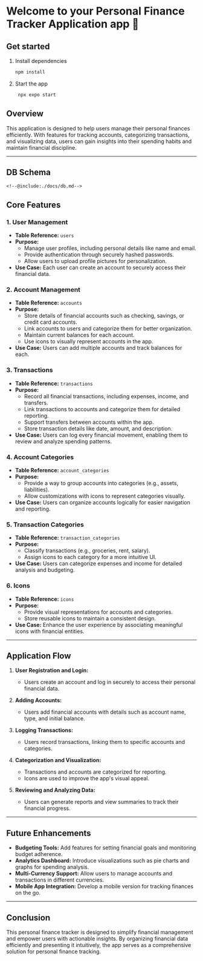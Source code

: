# Welcome to your Personal Finance Tracker Application app 👋

## Get started

1. Install dependencies

   ```bash
   npm install
   ```

2. Start the app

   ```bash
    npx expo start
   ```
  
  ## Overview
  This application is designed to help users manage their personal finances efficiently. With features for tracking accounts, categorizing transactions, and visualizing data, users can gain insights into their spending habits and maintain financial discipline.
  
  ---
  ## DB Schema
    <!--@include:./docs/db.md-->
  ## Core Features
  
  ### 1. User Management
  - **Table Reference:** `users`
  - **Purpose:**
    - Manage user profiles, including personal details like name and email.
    - Provide authentication through securely hashed passwords.
    - Allow users to upload profile pictures for personalization.
  - **Use Case:** Each user can create an account to securely access their financial data.
  
  ### 2. Account Management
  - **Table Reference:** `accounts`
  - **Purpose:**
    - Store details of financial accounts such as checking, savings, or credit card accounts.
    - Link accounts to users and categorize them for better organization.
    - Maintain current balances for each account.
    - Use icons to visually represent accounts in the app.
  - **Use Case:** Users can add multiple accounts and track balances for each.
  
  ### 3. Transactions
  - **Table Reference:** `transactions`
  - **Purpose:**
    - Record all financial transactions, including expenses, income, and transfers.
    - Link transactions to accounts and categorize them for detailed reporting.
    - Support transfers between accounts within the app.
    - Store transaction details like date, amount, and description.
  - **Use Case:** Users can log every financial movement, enabling them to review and analyze spending patterns.
  
  ### 4. Account Categories
  - **Table Reference:** `account_categories`
  - **Purpose:**
    - Provide a way to group accounts into categories (e.g., assets, liabilities).
    - Allow customizations with icons to represent categories visually.
  - **Use Case:** Users can organize accounts logically for easier navigation and reporting.
  
  ### 5. Transaction Categories
  - **Table Reference:** `transaction_categories`
  - **Purpose:**
    - Classify transactions (e.g., groceries, rent, salary).
    - Assign icons to each category for a more intuitive UI.
  - **Use Case:** Users can categorize expenses and income for detailed analysis and budgeting.
  
  ### 6. Icons
  - **Table Reference:** `icons`
  - **Purpose:**
    - Provide visual representations for accounts and categories.
    - Store reusable icons to maintain a consistent design.
  - **Use Case:** Enhance the user experience by associating meaningful icons with financial entities.
  
  ---
  
  ## Application Flow
  1. **User Registration and Login:**
     - Users create an account and log in securely to access their personal financial data.
  
  2. **Adding Accounts:**
     - Users add financial accounts with details such as account name, type, and initial balance.
  
  3. **Logging Transactions:**
     - Users record transactions, linking them to specific accounts and categories.
  
  4. **Categorization and Visualization:**
     - Transactions and accounts are categorized for reporting.
     - Icons are used to improve the app's visual appeal.
  
  5. **Reviewing and Analyzing Data:**
     - Users can generate reports and view summaries to track their financial progress.
  
  ---
  
  ## Future Enhancements
  - **Budgeting Tools:** Add features for setting financial goals and monitoring budget adherence.
  - **Analytics Dashboard:** Introduce visualizations such as pie charts and graphs for spending analysis.
  - **Multi-Currency Support:** Allow users to manage accounts and transactions in different currencies.
  - **Mobile App Integration:** Develop a mobile version for tracking finances on the go.
  
  ---
  
  ## Conclusion
  This personal finance tracker is designed to simplify financial management and empower users with actionable insights. By organizing financial data efficiently and presenting it intuitively, the app serves as a comprehensive solution for personal finance tracking.

